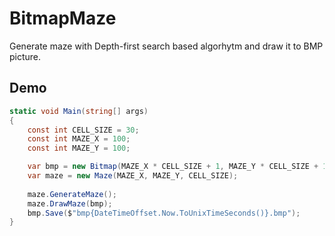 # BitmapMaze
Generate maze with Depth-first search based algorhytm and draw it to BMP picture.
## Demo
``` C#
static void Main(string[] args)
{
    const int CELL_SIZE = 30;
    const int MAZE_X = 100;
    const int MAZE_Y = 100;

    var bmp = new Bitmap(MAZE_X * CELL_SIZE + 1, MAZE_Y * CELL_SIZE + 1);           
    var maze = new Maze(MAZE_X, MAZE_Y, CELL_SIZE);
            
    maze.GenerateMaze();
    maze.DrawMaze(bmp);
    bmp.Save($"bmp{DateTimeOffset.Now.ToUnixTimeSeconds()}.bmp");
}
```
